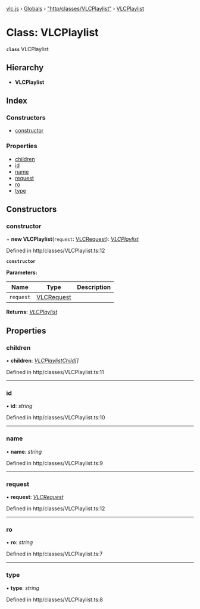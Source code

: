 [vlc.js](../README.md) › [Globals](../globals.md) › ["http/classes/VLCPlaylist"](../modules/_http_classes_vlcplaylist_.md) › [VLCPlaylist](_http_classes_vlcplaylist_.vlcplaylist.md)

# Class: VLCPlaylist

**`class`** VLCPlaylist

## Hierarchy

* **VLCPlaylist**

## Index

### Constructors

* [constructor](_http_classes_vlcplaylist_.vlcplaylist.md#constructor)

### Properties

* [children](_http_classes_vlcplaylist_.vlcplaylist.md#children)
* [id](_http_classes_vlcplaylist_.vlcplaylist.md#id)
* [name](_http_classes_vlcplaylist_.vlcplaylist.md#name)
* [request](_http_classes_vlcplaylist_.vlcplaylist.md#request)
* [ro](_http_classes_vlcplaylist_.vlcplaylist.md#ro)
* [type](_http_classes_vlcplaylist_.vlcplaylist.md#type)

## Constructors

###  constructor

\+ **new VLCPlaylist**(`request`: [VLCRequest](_http_classes_vlcrequest_.vlcrequest.md)): *[VLCPlaylist](_http_classes_vlcplaylist_.vlcplaylist.md)*

Defined in http/classes/VLCPlaylist.ts:12

**`constructor`** 

**Parameters:**

Name | Type | Description |
------ | ------ | ------ |
`request` | [VLCRequest](_http_classes_vlcrequest_.vlcrequest.md) |   |

**Returns:** *[VLCPlaylist](_http_classes_vlcplaylist_.vlcplaylist.md)*

## Properties

###  children

• **children**: *[VLCPlaylistChild](../interfaces/_http_classes_vlcplaylist_.vlcplaylistchild.md)[]*

Defined in http/classes/VLCPlaylist.ts:11

___

###  id

• **id**: *string*

Defined in http/classes/VLCPlaylist.ts:10

___

###  name

• **name**: *string*

Defined in http/classes/VLCPlaylist.ts:9

___

###  request

• **request**: *[VLCRequest](_http_classes_vlcrequest_.vlcrequest.md)*

Defined in http/classes/VLCPlaylist.ts:12

___

###  ro

• **ro**: *string*

Defined in http/classes/VLCPlaylist.ts:7

___

###  type

• **type**: *string*

Defined in http/classes/VLCPlaylist.ts:8
